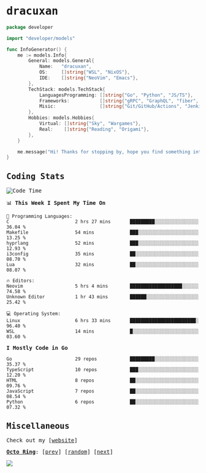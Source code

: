 <!-- Banner -->
<!--
<img src="https://i.imgur.com/mz4ym1F.png" style="max-height:550px"/>
-->


<samp>
	
<!-- Coded Intro -->
	
# dracuxan

```go
package developer

import "developer/models"

func InfoGenerator() {
	me := models.Info{
		General: models.General{
			Name:   "dracuxan",
			OS:     []string{"WSL", "NixOS"},
			IDE:    []string{"NeoVim", "Emacs"},
		},
		TechStack: models.TechStack{
			LanguagesProgramming: []string{"Go", "Python", "JS/TS"},
			Frameworks: 	      []string{"gRPC", "GraphQL", "fiber", "flask", "React.js", "Next.js"},
			Misic:                []string{"Git/GitHub/Actions", "Jenkins", "Docker"},
		},
		Hobbies: models.Hobbies{
			Virtual: []string{"Sky", "Wargames"},
			Real:    []string{"Reading", "Origami"},
		},		
	}

	me.message("Hi! Thanks for stopping by, hope you find something interesting!") 
}
```

## Coding Stats


<!--START_SECTION:waka-->
![Code Time](http://img.shields.io/badge/Code%20Time-362%20hrs%205%20mins-blue)

📊 **This Week I Spent My Time On** 

```text
💬 Programming Languages: 
C                        2 hrs 27 mins       █████████░░░░░░░░░░░░░░░░   36.04 % 
Makefile                 54 mins             ███░░░░░░░░░░░░░░░░░░░░░░   13.25 % 
hyprlang                 52 mins             ███░░░░░░░░░░░░░░░░░░░░░░   12.93 % 
i3config                 35 mins             ██░░░░░░░░░░░░░░░░░░░░░░░   08.70 % 
Lua                      32 mins             ██░░░░░░░░░░░░░░░░░░░░░░░   08.07 % 

🔥 Editors: 
Neovim                   5 hrs 4 mins        ███████████████████░░░░░░   74.58 % 
Unknown Editor           1 hr 43 mins        ██████░░░░░░░░░░░░░░░░░░░   25.42 % 

💻 Operating System: 
Linux                    6 hrs 33 mins       ████████████████████████░   96.40 % 
WSL                      14 mins             █░░░░░░░░░░░░░░░░░░░░░░░░   03.60 % 
```

**I Mostly Code in Go** 

```text
Go                       29 repos            █████████░░░░░░░░░░░░░░░░   35.37 % 
TypeScript               10 repos            ███░░░░░░░░░░░░░░░░░░░░░░   12.20 % 
HTML                     8 repos             ██░░░░░░░░░░░░░░░░░░░░░░░   09.76 % 
JavaScript               7 repos             ██░░░░░░░░░░░░░░░░░░░░░░░   08.54 % 
Python                   6 repos             ██░░░░░░░░░░░░░░░░░░░░░░░   07.32 % 
```




<!--END_SECTION:waka-->

## Miscellaneous

Check out my [[website](https://bynisarg.in/)]

[**Octo Ring**](https://octo-ring.com/):
[[prev](https://octo-ring.com/p/dracuxan/prev)]  [[random](https://octo-ring.com/p/dracuxan/random)]  [[next](https://octo-ring.com/p/dracuxan/next)]

![](https://komarev.com/ghpvc/?username=dracuxan&style=flat-square)

</samp>
